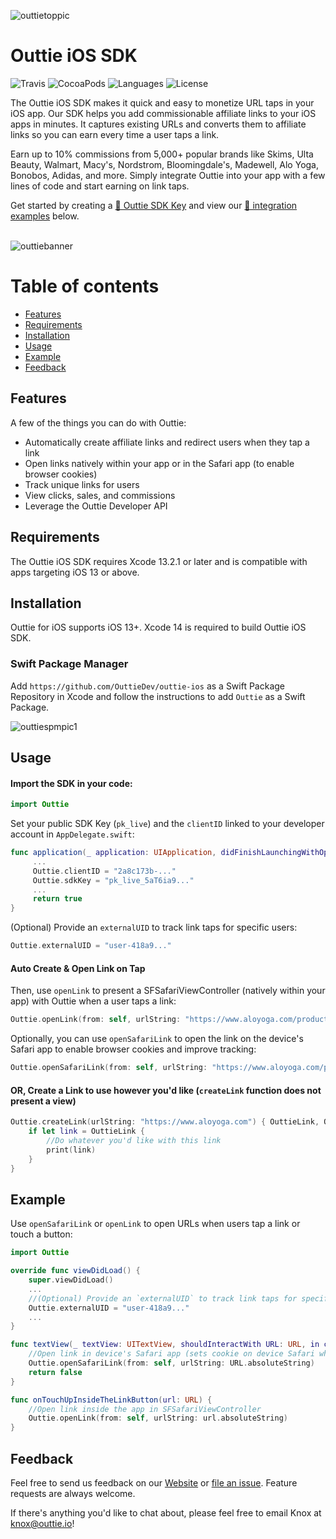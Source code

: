 ![outtietoppic](https://user-images.githubusercontent.com/69208945/206003175-3228e56a-841a-4521-9d76-aa3bce957b07.png)

<h1 align="left"> Outtie iOS SDK</h1>

![Travis](https://img.shields.io/travis/stripe/stripe-ios/master.svg?style=flat)
![CocoaPods](https://img.shields.io/badge/platforms-iOS-orange.svg?maxAge=2592000)
![Languages](https://img.shields.io/badge/languages-Swift-orange.svg?maxAge=2592000)
![License](https://img.shields.io/cocoapods/l/Stripe.svg?style=flat)

The Outtie iOS SDK makes it quick and easy to monetize URL taps in your iOS app. Our SDK helps you add commissionable affiliate links to your iOS apps in minutes. It captures existing URLs and converts them to affiliate links so you can earn every time a user taps a link.

Earn up to 10% commissions from 5,000+ popular brands like Skims, Ulta Beauty, Walmart, Macy's, Nordstrom, Bloomingdale's, Madewell, Alo Yoga, Bonobos, Adidas, and more. Simply integrate Outtie into your app with a few lines of code and start earning on link taps.

Get started by creating a [🔑 Outtie SDK Key](https://outtie.io) and view our [📘 integration examples](#example) below.
<br />
<br />

![outtiebanner](https://user-images.githubusercontent.com/69208945/206001469-e8da6132-8956-450d-8b18-cb3bcbce0c14.png)

Table of contents
=================

<!--ts-->
   * [Features](#features)
   * [Requirements](#requirements)
   * [Installation](#installation)
   * [Usage](#usage)
   * [Example](#example)
   * [Feedback](#feedback)

<!--te-->

## Features

A few of the things you can do with Outtie:

* Automatically create affiliate links and redirect users when they tap a link
* Open links natively within your app or in the Safari app (to enable browser cookies)
* Track unique links for users
* View clicks, sales, and commissions
* Leverage the Outtie Developer API

## Requirements

The Outtie iOS SDK requires Xcode 13.2.1 or later and is compatible with apps targeting iOS 13 or above.


## Installation

Outtie for iOS supports iOS 13+.
Xcode 14 is required to build Outtie iOS SDK.

### Swift Package Manager
Add `https://github.com/OuttieDev/outtie-ios` as a Swift Package Repository in Xcode and follow the instructions to add `Outtie` as a Swift Package.

![outtiespmpic1](https://user-images.githubusercontent.com/69208945/206009405-c4c3c7b3-ca04-4d60-bcba-56e20a5b0185.png)

## Usage

#### Import the SDK in your code:
```swift
import Outtie
``` 

Set your public SDK Key (`pk_live`) and the `clientID` linked to your developer account in `AppDelegate.swift`:

```swift
func application(_ application: UIApplication, didFinishLaunchingWithOptions launchOptions: [UIApplicationLaunchOptionsKey: Any]?) -> Bool {
     ...
     Outtie.clientID = "2a8c173b-..."
     Outtie.sdkKey = "pk_live_5aT6ia9..."
     ...
     return true
}
```

(Optional) Provide an `externalUID` to track link taps for specific users:

```swift
Outtie.externalUID = "user-418a9..."
```

#### Auto Create & Open Link on Tap
Then, use `openLink` to present a SFSafariViewController (natively within your app) with Outtie when a user taps a link:

```swift
Outtie.openLink(from: self, urlString: "https://www.aloyoga.com/products/m1205r-conquer-reform-crewneck-short-sleeve-dark-heather-grey")
```

Optionally, you can use `openSafariLink` to open the link on the device's Safari app to enable browser cookies and improve tracking:

```swift
Outtie.openSafariLink(from: self, urlString: "https://www.aloyoga.com/products/b1013f-alo-lasting-lip-balm-alo-scent")
```

#### OR, Create a Link to use however you'd like (`createLink` function does not present a view) 
```swift
Outtie.createLink(urlString: "https://www.aloyoga.com") { OuttieLink, OuttieError in
    if let link = OuttieLink {
        //Do whatever you'd like with this link
        print(link)
    }
}
```

## Example

Use `openSafariLink` or `openLink` to open URLs when users tap a link or touch a button:

```swift
import Outtie
```

```swift
override func viewDidLoad() {
    super.viewDidLoad()
    ...
    //(Optional) Provide an `externalUID` to track link taps for specific users:
    Outtie.externalUID = "user-418a9..."
    ...
}
```

```swift
func textView(_ textView: UITextView, shouldInteractWith URL: URL, in characterRange: NSRange) -> Bool {
    //Open link in device's Safari app (sets cookie on device Safari which leads to better performance, more tracking)
    Outtie.openSafariLink(from: self, urlString: URL.absoluteString)
    return false
}
```

```swift
func onTouchUpInsideTheLinkButton(url: URL) {
    //Open link inside the app in SFSafariViewController
    Outtie.openLink(from: self, urlString: url.absoluteString)
}
```

## Feedback

Feel free to send us feedback on our [Website](https://outtie.io) or [file an issue](https://github.com/OuttieDev/outtie-ios/issues/new). Feature requests are always welcome.

If there's anything you'd like to chat about, please feel free to email Knox at knox@outtie.io!

